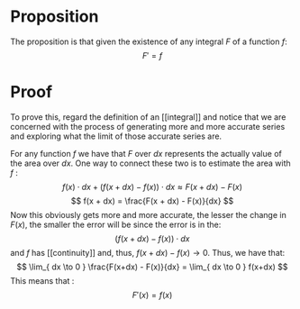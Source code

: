 # Proposition
The proposition is that given the existence of any integral $F$ of a function $f$:
$$
F' = f
$$
# Proof
To prove this, regard the definition of an [[integral]] and notice that we are concerned with the process of generating more and more accurate series and exploring what the limit of those accurate series are.

For any function $f$ we have that $F$ over $dx$ represents the actually value of the area over $dx$. One way to connect these two is to estimate the area with $f$ :
$$
f(x) \cdot dx + (f(x + dx) - f(x)) \cdot dx\approx F(x + dx) - F(x)
$$
$$
f(x + dx) = \frac{F(x + dx) - F(x)}{dx}
$$
Now this obviously gets more and more accurate, the lesser the change in $F(x)$, the smaller the error will be since the error is in the:
$$
(f(x + dx) - f(x)) \cdot dx
$$
and $f$ has [[continuity]] and, thus, $f(x+dx) - f(x) \to 0$.
Thus, we have that:
$$
\lim_{ dx \to 0 } \frac{F(x+dx) - F(x)}{dx} = \lim_{ dx \to 0 } f(x+dx)
$$
This means that :
$$
F'(x) = f(x)
$$
